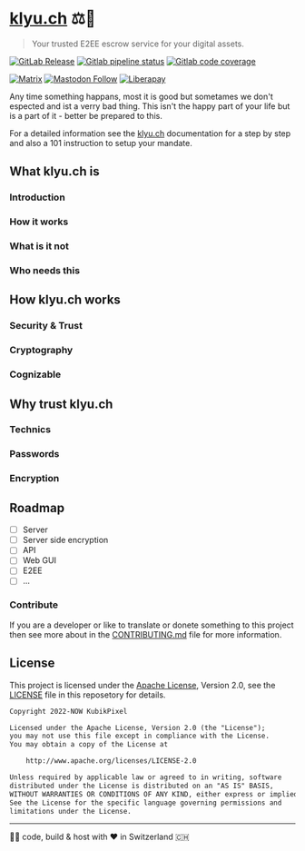 # [klyu.ch](https://klyu.ch/) ⚖️🔐

> Your trusted E2EE escrow service for your digital assets.

[![GitLab Release](https://img.shields.io/gitlab/v/release/klyuch?logo=rust&style=flat-square)](https://gitlab.com/klyuch/klyuch/-/releases)
[![Gitlab pipeline status](https://img.shields.io/gitlab/pipeline-status/klyuch?branch=mockup&logo=gitlab&style=flat-square)](https://gitlab.com/klyuch/klyuch/-/commits/mockup)
[![Gitlab code coverage](https://img.shields.io/gitlab/coverage/kubikpixel/klyuch/mackup?logo=gitlab&style=flat-square)](https://gitlab.com/klyuch/klyuch/-/commits/mockup)

[![Matrix](https://img.shields.io/matrix/klyuch:tchncs.de?server_fqdn=tchncs.de&logo=matrix&style=flat-square)](https://matrix.to/#/#klyuch:tchncs.de)
[![Mastodon Follow](https://img.shields.io/mastodon/follow/000293781?color=blue&domain=https%3A%2F%2Fchaos.social&logo=mastodon&style=flat-square)](https://chaos.social/@kubikpixel)
[![Liberapay](https://img.shields.io/liberapay/gives/KubikPixel.svg?logo=liberapay&style=flat-square)](https://liberapay.com/KubikPixel)

Any time something happans, most it is good but sometames we don't espected and
ist a verry bad thing. This isn't the happy part of your life but is a part of
it - better be prepared to this.

For a detailed information see the [klyu.ch](https://doc.klyu.ch/)
documentation for a step by step and also a 101 instruction to setup your
mandate.

## What klyu.ch is

### Introduction

### How it works

### What is it not

### Who needs this

## How klyu.ch works

### Security & Trust

### Cryptography

### Cognizable

## Why trust klyu.ch

### Technics

### Passwords

### Encryption

## Roadmap

* [ ] Server
* [ ] Server side encryption
* [ ] API
* [ ] Web GUI
* [ ] E2EE
* [ ] ...

### Contribute

If you are a developer or like to translate or donete something to this project
then see more about in the [CONTRIBUTING.md](CONTRIBUTING.me) file for more
information.

## License

This project is licensed under the
[Apache License](https://www.apache.org/licenses/LICENSE-2.0), Version 2.0,
see the [LICENSE](LICENSE) file in this reposetory for details.

```txt
Copyright 2022-NOW KubikPixel

Licensed under the Apache License, Version 2.0 (the "License");
you may not use this file except in compliance with the License.
You may obtain a copy of the License at

    http://www.apache.org/licenses/LICENSE-2.0

Unless required by applicable law or agreed to in writing, software
distributed under the License is distributed on an "AS IS" BASIS,
WITHOUT WARRANTIES OR CONDITIONS OF ANY KIND, either express or implied.
See the License for the specific language governing permissions and
limitations under the License.
```

---

👨‍💻 code, build & host with ❤️  in Switzerland 🇨🇭
